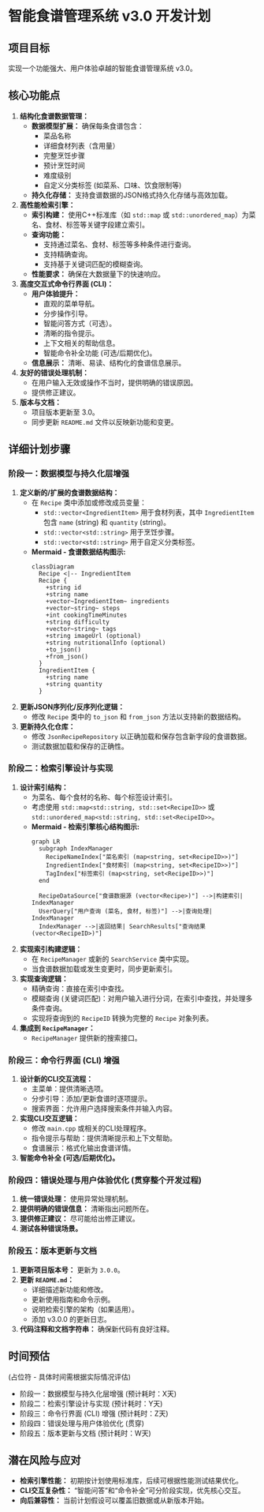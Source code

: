 # 智能食谱管理系统 v3.0 开发计划

## 项目目标

实现一个功能强大、用户体验卓越的智能食谱管理系统 v3.0。

## 核心功能点

1.  **结构化食谱数据管理：**
    *   **数据模型扩展：** 确保每条食谱包含：
        *   菜品名称
        *   详细食材列表（含用量）
        *   完整烹饪步骤
        *   预计烹饪时间
        *   难度级别
        *   自定义分类标签 (如菜系、口味、饮食限制等)
    *   **持久化存储：** 支持食谱数据的JSON格式持久化存储与高效加载。
2.  **高性能检索引擎：**
    *   **索引构建：** 使用C++标准库（如 `std::map` 或 `std::unordered_map`）为菜名、食材、标签等关键字段建立索引。
    *   **查询功能：**
        *   支持通过菜名、食材、标签等多种条件进行查询。
        *   支持精确查询。
        *   支持基于关键词匹配的模糊查询。
    *   **性能要求：** 确保在大数据量下的快速响应。
3.  **高度交互式命令行界面 (CLI)：**
    *   **用户体验提升：**
        *   直观的菜单导航。
        *   分步操作引导。
        *   智能问答方式（可选）。
        *   清晰的指令提示。
        *   上下文相关的帮助信息。
        *   智能命令补全功能 (可选/后期优化)。
    *   **信息展示：** 清晰、易读、结构化的食谱信息展示。
4.  **友好的错误处理机制：**
    *   在用户输入无效或操作不当时，提供明确的错误原因。
    *   提供修正建议。
5.  **版本与文档：**
    *   项目版本更新至 3.0。
    *   同步更新 `README.md` 文件以反映新功能和变更。

## 详细计划步骤

### 阶段一：数据模型与持久化层增强

1.  **定义新的/扩展的食谱数据结构：**
    *   在 `Recipe` 类中添加或修改成员变量：
        *   `std::vector<IngredientItem>` 用于食材列表，其中 `IngredientItem` 包含 `name` (string) 和 `quantity` (string)。
        *   `std::vector<std::string>` 用于烹饪步骤。
        *   `std::vector<std::string>` 用于自定义分类标签。
    *   **Mermaid - 食谱数据结构图示:**
        ```mermaid
        classDiagram
          Recipe <|-- IngredientItem
          Recipe {
            +string id
            +string name
            +vector~IngredientItem~ ingredients
            +vector~string~ steps
            +int cookingTimeMinutes
            +string difficulty
            +vector~string~ tags
            +string imageUrl (optional)
            +string nutritionalInfo (optional)
            +to_json()
            +from_json()
          }
          IngredientItem {
            +string name
            +string quantity
          }
        ```
2.  **更新JSON序列化/反序列化逻辑：**
    *   修改 `Recipe` 类中的 `to_json` 和 `from_json` 方法以支持新的数据结构。
3.  **更新持久化仓库：**
    *   修改 `JsonRecipeRepository` 以正确加载和保存包含新字段的食谱数据。
    *   测试数据加载和保存的正确性。

### 阶段二：检索引擎设计与实现

1.  **设计索引结构：**
    *   为菜名、每个食材的名称、每个标签设计索引。
    *   考虑使用 `std::map<std::string, std::set<RecipeID>>` 或 `std::unordered_map<std::string, std::set<RecipeID>>`。
    *   **Mermaid - 检索引擎核心结构图示:**
        ```mermaid
        graph LR
          subgraph IndexManager
            RecipeNameIndex["菜名索引 (map<string, set<RecipeID>>)"]
            IngredientIndex["食材索引 (map<string, set<RecipeID>>)"]
            TagIndex["标签索引 (map<string, set<RecipeID>>)"]
          end

          RecipeDataSource["食谱数据源 (vector<Recipe>)"] -->|构建索引| IndexManager
          UserQuery["用户查询 (菜名, 食材, 标签)"] -->|查询处理| IndexManager
          IndexManager -->|返回结果| SearchResults["查询结果 (vector<RecipeID>)"]
        ```
2.  **实现索引构建逻辑：**
    *   在 `RecipeManager` 或新的 `SearchService` 类中实现。
    *   当食谱数据加载或发生变更时，同步更新索引。
3.  **实现查询逻辑：**
    *   精确查询：直接在索引中查找。
    *   模糊查询 (关键词匹配)：对用户输入进行分词，在索引中查找，并处理多条件查询。
    *   实现将查询到的 `RecipeID` 转换为完整的 `Recipe` 对象列表。
4.  **集成到 `RecipeManager`：**
    *   `RecipeManager` 提供新的搜索接口。

### 阶段三：命令行界面 (CLI) 增强

1.  **设计新的CLI交互流程：**
    *   主菜单：提供清晰选项。
    *   分步引导：添加/更新食谱时逐项提示。
    *   搜索界面：允许用户选择搜索条件并输入内容。
2.  **实现CLI交互逻辑：**
    *   修改 `main.cpp` 或相关的CLI处理程序。
    *   指令提示与帮助：提供清晰提示和上下文帮助。
    *   食谱展示：格式化输出食谱详情。
3.  **智能命令补全 (可选/后期优化)。**

### 阶段四：错误处理与用户体验优化 (贯穿整个开发过程)

1.  **统一错误处理：** 使用异常处理机制。
2.  **提供明确的错误信息：** 清晰指出问题所在。
3.  **提供修正建议：** 尽可能给出修正建议。
4.  **测试各种错误场景。**

### 阶段五：版本更新与文档

1.  **更新项目版本号：** 更新为 `3.0.0`。
2.  **更新 `README.md`：**
    *   详细描述新功能和修改。
    *   更新使用指南和命令示例。
    *   说明检索引擎的架构（如果适用）。
    *   添加 v3.0.0 的更新日志。
3.  **代码注释和文档字符串：** 确保新代码有良好注释。

## 时间预估

(占位符 - 具体时间需根据实际情况评估)

*   阶段一：数据模型与持久化层增强 (预计耗时：X天)
*   阶段二：检索引擎设计与实现 (预计耗时：Y天)
*   阶段三：命令行界面 (CLI) 增强 (预计耗时：Z天)
*   阶段四：错误处理与用户体验优化 (贯穿)
*   阶段五：版本更新与文档 (预计耗时：W天)

## 潜在风险与应对

*   **检索引擎性能：** 初期按计划使用标准库，后续可根据性能测试结果优化。
*   **CLI交互复杂性：** “智能问答”和“命令补全”可分阶段实现，优先核心交互。
*   **向后兼容性：** 当前计划假设可以覆盖旧数据或从新版本开始。